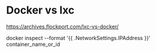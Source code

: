 # Docker vs lxc

https://archives.flockport.com/lxc-vs-docker/

docker inspect --format '{{ .NetworkSettings.IPAddress }}' container_name_or_id